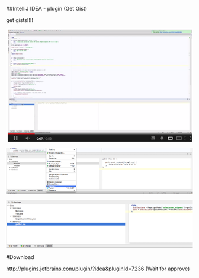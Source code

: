 ##IntelliJ IDEA - plugin (Get Gist)

get gists!!!!

[![ScreenShot](/youtubeVideo.png)](http://www.youtube.com/watch?v=Zn99vb2SIGI)

![Demo](/screenshot.png)

![Demo](/screenshot2.png)

#Download

http://plugins.jetbrains.com/plugin/?idea&pluginId=7236 (Wait for approve)
